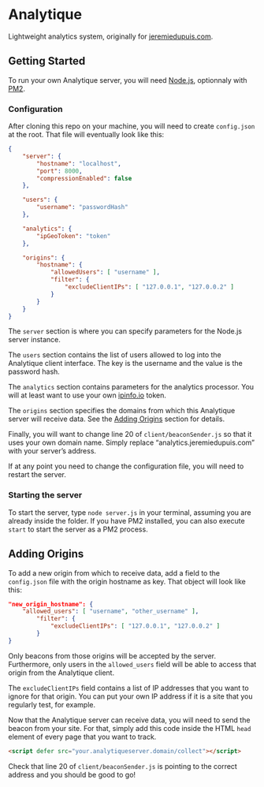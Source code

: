 # Analytique
Lightweight analytics system, originally for [jeremiedupuis.com](https://jeremiedupuis.com).


## Getting Started
To run your own Analytique server, you will need [Node.js](https://nodejs.org), optionnaly with [PM2](https://pm2.keymetrics.io).

### Configuration
After cloning this repo on your machine, you will need to create `config.json` at the root. That file will eventually look like this:
```json
{
	"server": {
		"hostname": "localhost",
		"port": 8000,
		"compressionEnabled": false
	},

	"users": {
		"username": "passwordHash"
	},

	"analytics": {
		"ipGeoToken": "token"
	},

	"origins": {
		"hostname": {
			"allowedUsers": [ "username" ],
			"filter": {
				"excludeClientIPs": [ "127.0.0.1", "127.0.0.2" ]
			}
		}
	}
}

```
The `server` section is where you can specify parameters for the Node.js server instance.

The `users` section contains the list of users allowed to log into the Analytique client interface. The key is the username and the value is the password hash.

The `analytics` section contains parameters for the analytics processor. You will at least want to use your own [ipinfo.io](ipinfo.io) token.

The `origins` section specifies the domains from which this Analytique server will receive data. See the [Adding Origins](#adding-origins) section for details.

Finally, you will want to change line 20 of `client/beaconSender.js` so that it uses your own domain name. Simply replace “analytics.jeremiedupuis.com” with your server’s address.

If at any point you need to change the configuration file, you will need to restart the server.

### Starting the server

To start the server, type `node server.js` in your terminal, assuming you are already inside the folder. If you have PM2 installed, you can also execute `start` to start the server as a PM2 process.

## Adding Origins
To add a new origin from which to receive data, add a field to the `config.json` file with the origin hostname as key. That object will look like this:
```json
"new_origin_hostname": {
	"allowed_users": [ "username", "other_username" ],
		"filter": {
			"excludeClientIPs": [ "127.0.0.1", "127.0.0.2" ]
		}
}
```
Only beacons from those origins will be accepted by the server. Furthermore, only users in the `allowed_users` field will be able to access that origin from the Analytique client.

The `excludeClientIPs` field contains a list of IP addresses that you want to ignore for that origin. You can put your own IP address if it is a site that you regularly test, for example.

Now that the Analytique server can receive data, you will need to send the beacon from your site. For that, simply add this code inside the HTML `head` element of every page that you want to track.
```html
<script defer src="your.analytiqueserver.domain/collect"></script>
```
Check that line 20 of `client/beaconSender.js` is pointing to the correct address and you should be good to go!
